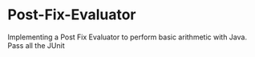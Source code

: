 Post-Fix-Evaluator
==================

Implementing a Post Fix Evaluator to perform basic arithmetic with Java. Pass all the JUnit

